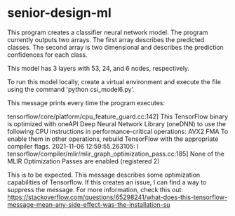 # senior-design-ml

This program creates a classifier neural network model. The program currently outputs two arrays. The first array describes the predicted classes. The second array is two dimensional and describes the prediction confidences for each class. 

This model has 3 layers with 53, 24, and 6 nodes, respectively. 

To run this model locally, create a virtual environment and execute the file using the command 'python csi_model6.py’.

This message prints every time the program executes:

tensorflow/core/platform/cpu_feature_guard.cc:142] This TensorFlow binary is optimized with oneAPI Deep Neural Network Library (oneDNN) to use the following CPU instructions in performance-critical operations:  AVX2 FMA
To enable them in other operations, rebuild TensorFlow with the appropriate compiler flags.
2021-11-06 12:59:55.263105: I tensorflow/compiler/mlir/mlir_graph_optimization_pass.cc:185] None of the MLIR Optimization Passes are enabled (registered 2)

This is to be expected. This message describes some optimization capabilities of Tensorflow. If this creates an issue, I can find a way to suppress the message. For more information, check this out: https://stackoverflow.com/questions/65298241/what-does-this-tensorflow-message-mean-any-side-effect-was-the-installation-su

